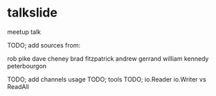 # talkslide

meetup talk

TODO; add sources from:

rob pike
dave cheney
brad fitzpatrick
andrew gerrand
william kennedy
peterbourgon


TODO; add channels usage
TODO; tools
TODO; io.Reader io.Writer vs ReadAll
